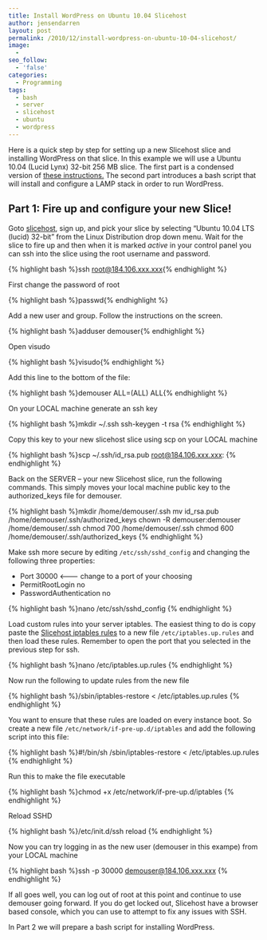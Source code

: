 ```yaml
---
title: Install WordPress on Ubuntu 10.04 Slicehost
author: jensendarren
layout: post
permalink: /2010/12/install-wordpress-on-ubuntu-10-04-slicehost/
image:
  -
seo_follow:
  - 'false'
categories:
  - Programming
tags:
  - bash
  - server
  - slicehost
  - ubuntu
  - wordpress
---
```

Here is a quick step by step for setting up a new Slicehost slice and installing WordPress on that slice. In this example we will use a Ubuntu 10.04 (Lucid Lynx) 32-bit 256 MB slice. The first part is a condensed version of <a title="Ubuntu Lucid Setup on Slicehost" href="http://articles.slicehost.com/2010/4/30/ubuntu-lucid-setup-part-1" target="_self">these instructions.</a> The second part introduces a bash script that will install and configure a LAMP stack in order to run WordPress.

## Part 1: Fire up and configure your new Slice!

Goto [slicehost][1], sign up, and pick your slice by selecting &#8220;Ubuntu 10.04 LTS (lucid) 32-bit&#8221; from the Linux Distribution drop down menu. Wait for the slice to fire up and then when it is marked *active* in your control panel you can ssh into the slice using the root username and password.

{% highlight bash %}ssh root@184.106.xxx.xxx{% endhighlight %}

First change the password of root

{% highlight bash %}passwd{% endhighlight %}

Add a new user and group. Follow the instructions on the screen.

{% highlight bash %}adduser demouser{% endhighlight %}

Open visudo

{% highlight bash %}visudo{% endhighlight %}

Add this line to the bottom of the file:

{% highlight bash %}demouser  ALL=(ALL) ALL{% endhighlight %}

On your LOCAL machine generate an ssh key

{% highlight bash %}mkdir ~/.ssh
ssh-keygen -t rsa
{% endhighlight %}

Copy this key to your new slicehost slice using scp on your LOCAL machine

{% highlight bash %}scp ~/.ssh/id_rsa.pub root@184.106.xxx.xxx:
{% endhighlight %}

Back on the SERVER &#8211; your new Slicehost slice, run the following commands. This simply moves your local machine public key to the authorized_keys file for demouser.

{% highlight bash %}mkdir /home/demouser/.ssh
mv id_rsa.pub /home/demouser/.ssh/authorized_keys
chown -R demouser:demouser /home/demouser/.ssh
chmod 700 /home/demouser/.ssh
chmod 600 /home/demouser/.ssh/authorized_keys
{% endhighlight %}

Make ssh more secure by editing `/etc/ssh/sshd_config` and changing the following three properties:

*   Port 30000 <\--- change to a port of your choosing
*   PermitRootLogin no
*   PasswordAuthentication no

{% highlight bash %}nano /etc/ssh/sshd_config
{% endhighlight %}

Load custom rules into your server iptables. The easiest thing to do is copy paste the [Slicehost iptables rules][2] to a new file `/etc/iptables.up.rules` and then load these rules. Remember to open the port that you selected in the previous step for ssh.

{% highlight bash %}nano /etc/iptables.up.rules
{% endhighlight %}

Now run the following to update rules from the new file

{% highlight bash %}/sbin/iptables-restore &lt; /etc/iptables.up.rules
{% endhighlight %}

You want to ensure that these rules are loaded on every instance boot. So create a new file `/etc/network/if-pre-up.d/iptables` and add the following script into this file:

{% highlight bash %}#!/bin/sh
/sbin/iptables-restore &lt; /etc/iptables.up.rules
{% endhighlight %}

Run this to make the file executable

{% highlight bash %}chmod +x /etc/network/if-pre-up.d/iptables
{% endhighlight %}

Reload SSHD

{% highlight bash %}/etc/init.d/ssh reload
{% endhighlight %}

Now you can try logging in as the new user (demouser in this exampe) from your LOCAL machine

{% highlight bash %}ssh -p 30000 demouser@184.106.xxx.xxx
{% endhighlight %}

If all goes well, you can log out of root at this point and continue to use demouser going forward. If you do get locked out, Slicehost have a browser based console, which you can use to attempt to fix any issues with SSH.

In Part 2 we will prepare a bash script for installing WordPress.

 [1]: http://slicehost.com
 [2]: http://articles.slicehost.com/assets/2007/9/4/iptables.txt

